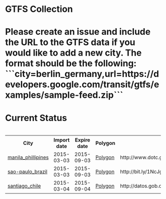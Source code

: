 <h1>GTFS Collection<h1/><p>Please create an issue and include the URL to the GTFS data if you would like to add a new city. The format should be the following: <br>```city=berlin_germany,url=https://developers.google.com/transit/gtfs/examples/sample-feed.zip```<p/><h1>Current Status<h1/><table><tr><th>City</th><th>Import date</th><th>Expire date</th><th>Polygon</th><th>Source</th></tr><tr><td><a href="https://github.com/gtfs-collection/manila_phillipines">manila_phillipines</a></td><td>2015-03-03</td><td>2015-09-03</td><td><a href="https://github.com/gtfs-collection/overview/blob/master/polygons/manila_phillipines.geojson">Polygon</a></td><td>http://www.dotc.gov.ph/images/Open_Data/gtfs_884416.zip</td><tr><td><a href="https://github.com/gtfs-collection/sao-paulo_brazil">sao-paulo_brazil</a></td><td>2015-03-03</td><td>2015-09-03</td><td><a href="https://github.com/gtfs-collection/overview/blob/master/polygons/sao-paulo_brazil.geojson">Polygon</a></td><td>http://bit.ly/1NcJg1c</td><tr><td><a href="https://github.com/gtfs-collection/santiago_chile">santiago_chile</a></td><td>2015-03-04</td><td>2015-09-04</td><td><a href="https://github.com/gtfs-collection/overview/blob/master/polygons/santiago_chile.geojson">Polygon</a></td><td>http://datos.gob.cl/recursos/download/3981</td></table>